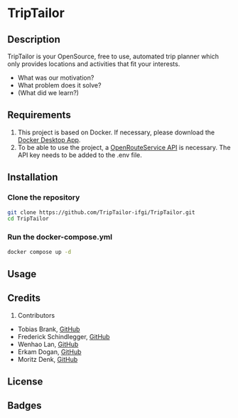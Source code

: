 # TripTailor

## Description

TripTailor is your OpenSource, free to use, automated trip planner which only provides locations and activities that fit your interests.

- What was our motivation?
- What problem does it solve?
- (What did we learn?)

## Requirements

1. This project is based on Docker. If necessary, please download the [Docker Desktop App](https://www.docker.com/products/docker-desktop/).
2. To be able to use the project, a [OpenRouteService API](https://openrouteservice.org/) is necessary. The API key needs to be added to the .env file.

## Installation

### Clone the repository

```bash
git clone https://github.com/TripTailor-ifgi/TripTailor.git
cd TripTailor
```

### Run the docker-compose.yml

```bash
docker compose up -d
```

## Usage

## Credits

1. Contributors
- Tobias Brank, [GitHub](https://github.com/TobiasBrand-GI)
- Frederick Schindlegger, [GitHub](https://github.com/f-schi)
- Wenhao Lan, [GitHub](https://github.com/whlan02)
- Erkam Dogan, [GitHub](https://github.com/rkmd0)
- Moritz Denk, [GitHub](https://github.com/denkmoritz)

## License

## Badges
